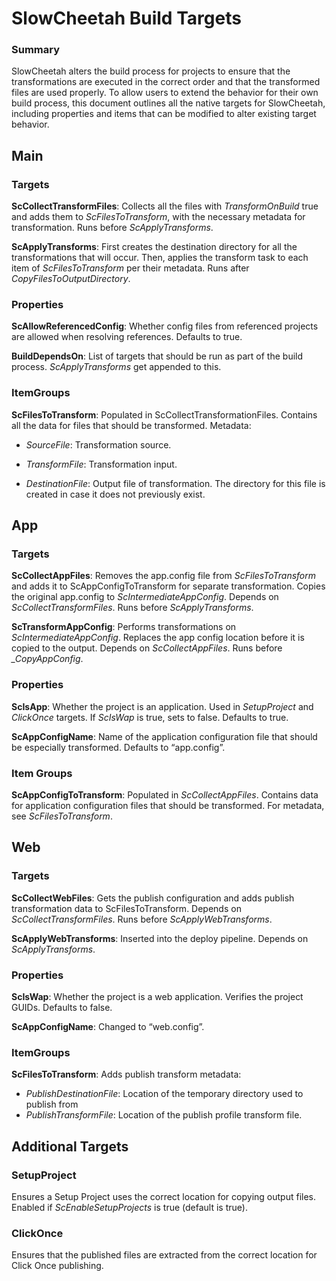 # SlowCheetah Build Targets

### Summary
SlowCheetah alters the build process for projects to ensure that the transformations are executed in the correct order and that the transformed files are used properly. To allow users to extend the behavior for their own build process, this document outlines all the native targets for SlowCheetah, including properties and items that can be modified to alter existing target behavior.

## Main

### Targets

**ScCollectTransformFiles**: Collects all the files with *TransformOnBuild* true and adds them to *ScFilesToTransform*, with the necessary metadata for transformation. Runs before *ScApplyTransforms*.

**ScApplyTransforms**: First creates the destination directory for all the transformations that will occur. Then, applies the transform task to each item of *ScFilesToTransform* per their metadata. Runs after *CopyFilesToOutputDirectory*.

### Properties

**ScAllowReferencedConfig**: Whether config files from referenced projects are allowed when resolving references. Defaults to true.

**BuildDependsOn**: List of targets that should be run as part of the build process. *ScApplyTransforms* get appended to this.

### ItemGroups

**ScFilesToTransform**: Populated in ScCollectTransformationFiles. Contains all the data for files that should be transformed. Metadata:

- *SourceFile*: Transformation source.

- *TransformFile*: Transformation input.

- *DestinationFile*: Output file of transformation. The directory for this file is created in case it does not previously exist.

## App

### Targets

**ScCollectAppFiles**: Removes the app.config file from *ScFilesToTransform* and adds it to ScAppConfigToTransform for separate transformation. Copies the original app.config to *ScIntermediateAppConfig*. Depends on *ScCollectTransformFiles*. Runs before *ScApplyTransforms*.

**ScTransformAppConfig**: Performs transformations on *ScIntermediateAppConfig*. Replaces the app config location before it is copied to the output. Depends on *ScCollectAppFiles*. Runs before *_CopyAppConfig*.

### Properties

**ScIsApp**: Whether the project is an application. Used in *SetupProject* and *ClickOnce* targets. If *ScIsWap* is true, sets to false. Defaults to true.

**ScAppConfigName**: Name of the application configuration file that should be especially transformed. Defaults to “app.config”.

### Item Groups

**ScAppConfigToTransform**: Populated in *ScCollectAppFiles*. Contains data for application configuration files that should be transformed. For metadata, see *ScFilesToTransform*.

## Web

### Targets

**ScCollectWebFiles**: Gets the publish configuration and adds publish transformation data to ScFilesToTransform. Depends on *ScCollectTransformFiles*. Runs before *ScApplyWebTransforms*.

**ScApplyWebTransforms**: Inserted into the deploy pipeline. Depends on *ScApplyTransforms*.

### Properties

**ScIsWap**: Whether the project is a web application. Verifies the project GUIDs. Defaults to false.

**ScAppConfigName**: Changed to “web.config”.

### ItemGroups

**ScFilesToTransform**: Adds publish transform metadata:
- *PublishDestinationFile*: Location of the temporary directory used to publish from
- *PublishTransformFile*: Location of the publish profile transform file.

## Additional Targets

### SetupProject

Ensures a Setup Project uses the correct location for copying output files. Enabled if *ScEnableSetupProjects* is true (default is true).

### ClickOnce

Ensures that the published files are extracted from the correct location for Click Once publishing.